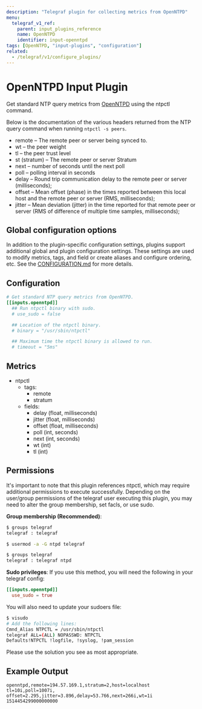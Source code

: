 ```yaml
---
description: "Telegraf plugin for collecting metrics from OpenNTPD"
menu:
  telegraf_v1_ref:
    parent: input_plugins_reference
    name: OpenNTPD
    identifier: input-openntpd
tags: [OpenNTPD, "input-plugins", "configuration"]
related:
  - /telegraf/v1/configure_plugins/
---
```


# OpenNTPD Input Plugin

Get standard NTP query metrics from [OpenNTPD](http://www.openntpd.org/) using the ntpctl command.

[OpenNTPD]: http://www.openntpd.org/

Below is the documentation of the various headers returned from the NTP query
command when running `ntpctl -s peers`.

- remote – The remote peer or server being synced to.
- wt – the peer weight
- tl – the peer trust level
- st (stratum) – The remote peer or server Stratum
- next – number of seconds until the next poll
- poll – polling interval in seconds
- delay – Round trip communication delay to the remote peer
or server (milliseconds);
- offset – Mean offset (phase) in the times reported between this local host and
the remote peer or server (RMS, milliseconds);
- jitter – Mean deviation (jitter) in the time reported for that remote peer or
server (RMS of difference of multiple time samples, milliseconds);

## Global configuration options <!-- @/docs/includes/plugin_config.md -->

In addition to the plugin-specific configuration settings, plugins support
additional global and plugin configuration settings. These settings are used to
modify metrics, tags, and field or create aliases and configure ordering, etc.
See the [CONFIGURATION.md](/telegraf/v1/configuration/#plugins) for more details.

[CONFIGURATION.md]: ../../../docs/CONFIGURATION.md#plugins

## Configuration

```toml @sample.conf
# Get standard NTP query metrics from OpenNTPD.
[[inputs.openntpd]]
  ## Run ntpctl binary with sudo.
  # use_sudo = false

  ## Location of the ntpctl binary.
  # binary = "/usr/sbin/ntpctl"

  ## Maximum time the ntpctl binary is allowed to run.
  # timeout = "5ms"
```

## Metrics

- ntpctl
  - tags:
    - remote
    - stratum
  - fields:
    - delay (float, milliseconds)
    - jitter (float, milliseconds)
    - offset (float, milliseconds)
    - poll (int, seconds)
    - next (int, seconds)
    - wt (int)
    - tl (int)

## Permissions

It's important to note that this plugin references ntpctl, which may require
additional permissions to execute successfully.
Depending on the user/group permissions of the telegraf user executing this
plugin, you may need to alter the group membership, set facls, or use sudo.

**Group membership (Recommended)**:

```bash
$ groups telegraf
telegraf : telegraf

$ usermod -a -G ntpd telegraf

$ groups telegraf
telegraf : telegraf ntpd
```

**Sudo privileges**:
If you use this method, you will need the following in your telegraf config:

```toml
[[inputs.openntpd]]
  use_sudo = true
```

You will also need to update your sudoers file:

```bash
$ visudo
# Add the following lines:
Cmnd_Alias NTPCTL = /usr/sbin/ntpctl
telegraf ALL=(ALL) NOPASSWD: NTPCTL
Defaults!NTPCTL !logfile, !syslog, !pam_session
```

Please use the solution you see as most appropriate.

## Example Output

```text
openntpd,remote=194.57.169.1,stratum=2,host=localhost tl=10i,poll=1007i,
offset=2.295,jitter=3.896,delay=53.766,next=266i,wt=1i 1514454299000000000
```
